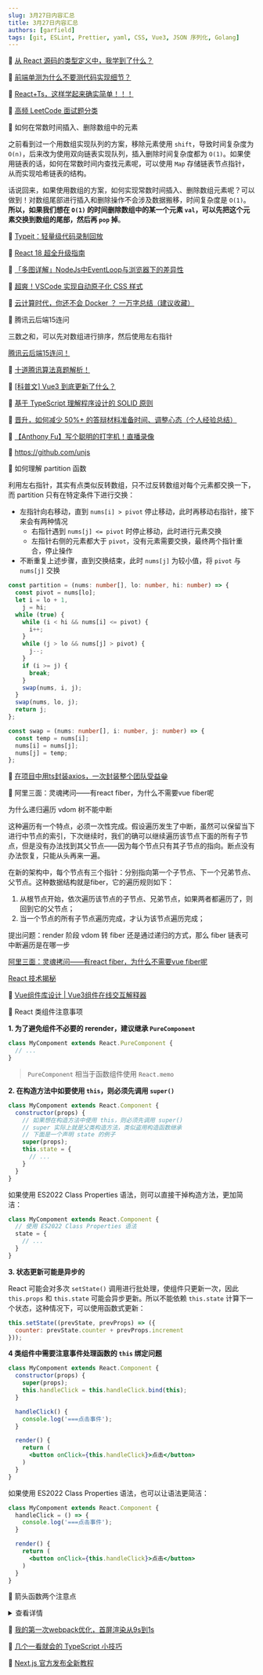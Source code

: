 ```yaml
---
slug: 3月27日内容汇总
title: 3月27日内容汇总
authors: [garfield]
tags: [git, ESLint, Prettier, yaml, CSS, Vue3, JSON 序列化, Golang]
---
```


📒 [从 React 源码的类型定义中，我学到了什么？](https://juejin.cn/post/7079449083919728671)

📒 [前端单测为什么不要测代码实现细节？](https://juejin.cn/post/7079232962025226277)

📒 [React+Ts，这样学起来确实简单！！！](https://mp.weixin.qq.com/s/7LXeQomcHK4zcuRqB32JDg)

📒 [高频 LeetCode 面试题分类](https://mp.weixin.qq.com/s/IKmCWwH1LjJ-FrcbbOtj3w)

📒 如何在常数时间插入、删除数组中的元素

之前看到过一个用数组实现队列的方案，移除元素使用 `shift`，导致时间复杂度为 `O(n)`，后来改为使用双向链表实现队列，插入删除时间复杂度都为 `O(1)`。如果使用链表的话，如何在常数时间内查找元素呢，可以使用 `Map` 存储链表节点指针，从而实现哈希链表的结构。

话说回来，如果使用数组的方案，如何实现常数时间插入、删除数组元素呢？可以做到！对数组尾部进行插入和删除操作不会涉及数据搬移，时间复杂度是 `O(1)`。
**所以，如果我们想在 `O(1)` 的时间删除数组中的某一个元素 `val`，可以先把这个元素交换到数组的尾部，然后再 `pop` 掉**。

📒 [Typeit：轻量级代码录制回放](https://github.com/alexmacarthur/typeit)

📒 [React 18 超全升级指南](https://mp.weixin.qq.com/s/byD6xm3O6MzX8kksjBmqpA)

📒 [「多图详解」NodeJs中EventLoop与浏览器下的差异性](https://juejin.cn/post/7077122129107353636)

📒 [超爽！VSCode 实现自动原子化 CSS 样式](https://juejin.cn/post/7077814044152823838)

📒 [云计算时代，你还不会 Docker ？ 一万字总结（建议收藏）](https://mp.weixin.qq.com/s/f581rfvKWE3KGgWfZDJ2cA)

📒 腾讯云后端15连问

三数之和，可以先对数组进行排序，然后使用左右指针

[腾讯云后端15连问！](https://mp.weixin.qq.com/s/aMYJODhtWsBt9CTJxySQEQ)

📒 [十道腾讯算法真题解析！](https://mp.weixin.qq.com/s/dg4WI2eJzh6b3OAzHN0q3A)

📒 [\[科普文\] Vue3 到底更新了什么？](https://mp.weixin.qq.com/s/66sos7nML5rA0ZZGJ5qFIQ)

📒 [基于 TypeScript 理解程序设计的 SOLID 原则](https://mp.weixin.qq.com/s/mz5S1iiRWkk-KKJg5lOOJQ)

📒 [晋升，如何减少 50%+ 的答辩材料准备时间、调整心态（个人经验总结）](https://mp.weixin.qq.com/s/usMxG3cAowUtO3Lvn9VjsQ)

📒 [【Anthony Fu】写个聪明的打字机！直播录像](https://www.bilibili.com/video/BV1bZ4y167gz)

📒 https://github.com/unjs

📒 如何理解 partition 函数

利用左右指针，其实有点类似反转数组，只不过反转数组对每个元素都交换一下，而 partition 只有在特定条件下进行交换：

- 左指针向右移动，直到 `nums[i] > pivot` 停止移动，此时再移动右指针，接下来会有两种情况
  - 右指针遇到 `nums[j] <= pivot` 时停止移动，此时进行元素交换
  - 左指针右侧的元素都大于 `pivot`，没有元素需要交换，最终两个指针重合，停止操作
- 不断重复上述步骤，直到交换结束，此时 `nums[j]` 为较小值，将 `pivot` 与 `nums[j]` 交换

```ts
const partition = (nums: number[], lo: number, hi: number) => {
  const pivot = nums[lo];
  let i = lo + 1,
    j = hi;
  while (true) {
    while (i < hi && nums[i] <= pivot) {
      i++;
    }
    while (j > lo && nums[j] > pivot) {
      j--;
    }
    if (i >= j) {
      break;
    }
    swap(nums, i, j);
  }
  swap(nums, lo, j);
  return j;
};

const swap = (nums: number[], i: number, j: number) => {
  const temp = nums[i];
  nums[i] = nums[j];
  nums[j] = temp;
};
```

📒 [在项目中用ts封装axios，一次封装整个团队受益😁](https://juejin.cn/post/7071518211392405541)

📒 阿里三面：灵魂拷问——有react fiber，为什么不需要vue fiber呢

为什么递归遍历 vdom 树不能中断

这种遍历有一个特点，必须一次性完成。假设遍历发生了中断，虽然可以保留当下进行中节点的索引，下次继续时，我们的确可以继续遍历该节点下面的所有子节点，但是没有办法找到其父节点——因为每个节点只有其子节点的指向。断点没有办法恢复，只能从头再来一遍。

在新的架构中，每个节点有三个指针：分别指向第一个子节点、下一个兄弟节点、父节点。这种数据结构就是fiber，它的遍历规则如下：

1. 从根节点开始，依次遍历该节点的子节点、兄弟节点，如果两者都遍历了，则回到它的父节点；
2. 当一个节点的所有子节点遍历完成，才认为该节点遍历完成；

提出问题：render 阶段 vdom 转 fiber 还是通过递归的方式，那么 fiber 链表可中断遍历是在哪一步

[阿里三面：灵魂拷问——有react fiber，为什么不需要vue fiber呢](https://juejin.cn/post/7077545184807878692)

[React 技术揭秘](https://react.iamkasong.com/process/reconciler.html)

📒 [Vue组件库设计 | Vue3组件在线交互解释器](https://juejin.cn/post/7064864648729722887)

📒 React 类组件注意事项

**1. 为了避免组件不必要的 rerender，建议继承 `PureComponent`**

```jsx
class MyCompoment extends React.PureComponent {
  // ...
}
```

> `PureComponent` 相当于函数组件使用 `React.memo`

**2. 在构造方法中如要使用 `this`，则必须先调用 `super()`**

```jsx
class MyCompoment extends React.Component {
  constructor(props) {
    // 如果想在构造方法中使用 this，则必须先调用 super()
    // super 实际上就是父类构造方法，类似盗用构造函数继承
    // 下面是一个声明 state 的例子
    super(props);
    this.state = {
      // ...
    }
  }
}
```

如果使用 ES2022 Class Properties 语法，则可以直接干掉构造方法，更加简洁：

```jsx
class MyCompoment extends React.Component {
  // 使用 ES2022 Class Properties 语法
  state = {
    // ...
  }
}
```

**3. 状态更新可能是异步的**

React 可能会对多次 `setState()` 调用进行批处理，使组件只更新一次，因此 `this.props` 和 `this.state` 可能会异步更新。所以不能依赖 `this.state` 计算下一个状态，这种情况下，可以使用函数式更新：

```jsx
this.setState((prevState, prevProps) => ({
  counter: prevState.counter + prevProps.increment
}));
```

**4 类组件中需要注意事件处理函数的 `this` 绑定问题**

```jsx
class MyCompoment extends React.Component {
  constructor(props) {
    super(props);
    this.handleClick = this.handleClick.bind(this);
  }

  handleClick() {
    console.log('===点击事件');
  }

  render() {
    return (
      <button onClick={this.handleClick}>点击</button>
    )
  }
}
```

如果使用 ES2022 Class Properties 语法，也可以让语法更简洁：

```jsx
class MyCompoment extends React.Component {
  handleClick = () => {
    console.log('===点击事件');
  }

  render() {
    return (
      <button onClick={this.handleClick}>点击</button>
    )
  }
}
```

📒 箭头函数两个注意点

<details>
  <summary>查看详情</summary>

**1. 箭头函数中 `this` 指向能否改变**

以下引用阮一峰 ES6 教程：

> 箭头函数没有自己的 `this` 对象，内部的 `this` 就是定义时上层作用域中的 `this`。也就是说，箭头函数内部的 `this` 指向是固定的，相比之下，普通函数的 `this` 指向是可变的

看了上面这段描述，很多同学可能都认为，箭头函数的 `this` 是无法改变的，但实际上箭头函数的 `this` 是跟着上层作用域走的，只要上层作用域的 `this` 改变，箭头函数中的 `this` 也会相应改变：

```js
function foo() {
  const bar = () => {
    // 箭头函数的 this 来自 foo 函数
    console.log(this.name);
  }
  bar();
}

const o1 = { name: "2333" };
const o2 = { name: "666" };

foo.bind(o1)(); // 2333
foo.bind(o2)(); // 666
```

如果将上述代码编译为 ES5 就能很容易理解上述过程：

```js
function foo() {
  var _this = this;
  var bar = function() {
    console.log(_this.name);
  }
  bar();
}
```

**2. 为什么“类方法”可以使用箭头函数**

在博客中看到有这样的代码：

```js
class Person {
  constructor(name) {
    this.name = name;
  }

  getName = () => {
    console.log(this.name);
  }
}
```

咋一看好像没有问题，但是仔细一想发现不对，原型对象在所有实例之间是共享的，因此类方法的 `this` 必须要动态绑定，而箭头函数的 `this` 是静态的，这样不就有 bug 了，但是试验发现并没有问题：

```js
const p1 = new Person("2333");
p1.getName(); // 2333
const p2 = new Person("666");
p2.getName(); // 666
```

这是因为，`getName` 实际并不是类方法，而是 ES2022 中类属性的写法，`getName` 实际上是一个对象的自有属性，可以使用下面的代码证明：

```js
Object.prototype.hasOwnProperty.call(p1, "getName"); // true
```

这一点在 React 文档事件处理函数 `this` 绑定中也有说明：

```jsx
class Foo extends Component {
  // Note: this syntax is experimental and not standardized yet.
  handleClick = () => {
    console.log('Click happened');
  }
  render() {
    return <button onClick={this.handleClick}>Click Me</button>;
  }
}
```

> https://reactjs.org/docs/faq-functions.html#how-do-i-bind-a-function-to-a-component-instance

而类方法有且仅有下面这种写法：

```js
class Person {
  constructor(name) {
    this.name = name;
  }

  getName() {
    console.log(this.name);
  }
}
```

使用箭头函数作为类属性时，绑定 `this` 的过程如下：

```js
function Person(name) {
  this.name = name;
  this.getName = () => {
    console.log(this.name);
  }
}

const o = {};
Person.bind(o)("2333");
o.getName(); // 2333
```

> 在 `new` 调用过程中，`Person` 函数的 `this` 会绑定到实例对象上，箭头函数的 `this` 就是 `Person` 函数的 `this`，因此箭头函数的 `this` 会指向实例对象，并且由于箭头函数作为类的自有属性，会在每次 `new` 的时候重新生成，因此不同实例之间不会影响

</details>

📒 [我的第一次webpack优化，首屏渲染从9s到1s](https://zhuanlan.zhihu.com/p/476712416)

📒 [几个一看就会的 TypeScript 小技巧](https://juejin.cn/post/7077536309804859428)

📒 [Next.js 官方发布全新教程](https://nextjs.org/learn/foundations/about-nextjs)
